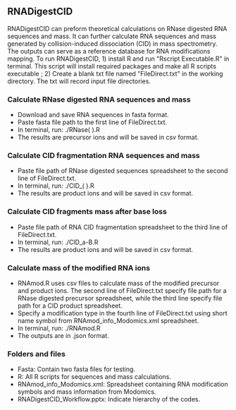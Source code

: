 ## RNADigestCID
RNADigestCID can preform theoretical calculations on RNase digested RNA sequences and mass. It can further calculate RNA sequences and mass generated by collision-induced dissociation (CID) in mass spectrometry. The outputs can serve as a reference database for RNA modifications mapping. To run RNADigestCID, 1) install R and run "Rscript Executable.R" in terminal. This script will install required packages and make all R scripts executable ; 2) Create a blank txt file named "FileDirect.txt" in the working directory. The txt will record input file directories.

### Calculate RNase digested RNA sequences and mass
* Download and save RNA sequences in fasta format.
* Paste fasta file path to the first line of FileDirect.txt.
* In terminal, run: ./RNase( ).R
* The results are precursor ions and will be saved in csv format.

### Calculate CID fragmentation RNA sequences and mass
* Paste file path of RNase digested sequences spreadsheet to the second line of FileDirect.txt.
* In terminal, run: ./CID_( ).R
* The results are product ions and will be saved in csv format.

### Calculate CID fragments mass after base loss
* Paste file path of RNA CID fragmentation spreadsheet to the third line of FileDirect.txt.
* In terminal, run: ./CID_a-B.R
* The results are product ions and will be saved in csv format.

### Calculate mass of the modified RNA ions
* RNAmod.R uses csv files to calculate mass of the modified precursor and product ions. The second line of FileDirect.txt specify file path for a RNase digested precursor spreadsheet, while the third line specify file path for a CID product spreadsheet.
* Specify a modification type in the fourth line of FileDirect.txt using short name symbol from RNAmod_info_Modomics.xml spreadsheet.
* In terminal, run: ./RNAmod.R
* The outputs are in .json format.

### Folders and files
* Fasta: Contain two fasta files for testing.
* R: All R scripts for sequences and mass calculations.
* RNAmod_info_Modomics.xml: Spreadsheet containing RNA modification symbols and mass information from Modomics.
* RNADigestCID_Workflow.pptx: Indicate hierarchy of the codes.
